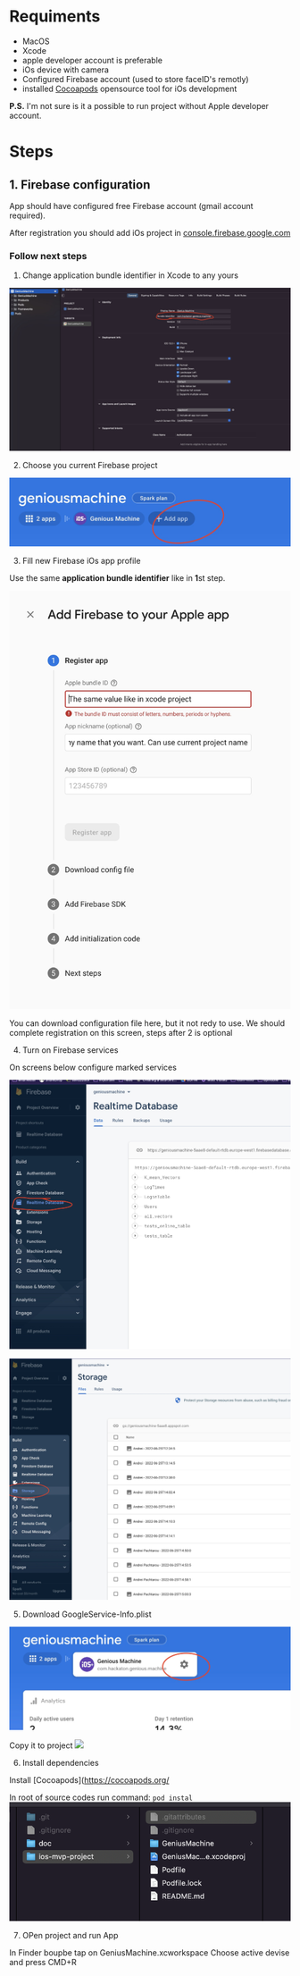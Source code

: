 # Requiments

- MacOS
- Xcode
- apple developer account is preferable
- iOs device with camera
- Configured Firebase account (used to store faceID's remotly)
- installed [Cocoapods](https://cocoapods.org/) opensource tool for iOs development

**P.S.**
I'm not sure is it a possible to run project without Apple developer account.

# Steps

## 1. Firebase configuration

App should have configured free Firebase account (gmail account required).


After registration you should add iOs project in [console.firebase.google.com](https://console.firebase.google.com/u/0/)

### Follow next steps


1. Change application bundle identifier in Xcode to any yours

![](img/xcode-bundle-id-place.jpeg)


2. Choose you current Firebase project

![](img/add-new-firebase-app.jpeg)



3. Fill new Firebase iOs app profile

Use the same **application bundle identifier** like in **1**st step.

![](img/create-ios-firebase-app.jpeg)

You can download configuration file here, but it not redy to use. We should complete registration on this screen, steps after 2 is optional


4. Turn on Firebase services

On screens below configure marked services

![](img/turn-on-realtime-db.jpeg)

![](img/turn-on-storage.jpeg)


5. Download GoogleService-Info.plist


![](img/choose-you-current-firebase-project.jpeg)

Copy it to project
![](img/xcode-complete.jpeg)


6. Install dependencies


Install [Cocoapods](https://cocoapods.org/

In root of source codes run command: `pod instal`
![](img/project-root.png)


7. OPen project and run App


In Finder boupbe tap on GeniusMachine.xcworkspace
Choose active devise and press CMD+R